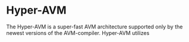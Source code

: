 # Hyper-AVM
The Hyper-AVM is a super-fast AVM architecture supported only
by the newest versions of the AVM-compiler. Hyper-AVM utilizes 